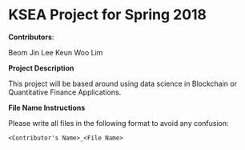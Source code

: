 # KSEA Project for Spring 2018

**Contributors**: 

Beom Jin Lee
Keun Woo Lim

**Project Description** 

This project will be based around using data science in Blockchain or Quantitative Finance Applications.

**File Name Instructions**

Please write all files in the following format to avoid any confusion: 
```
<Contributor's Name>_<File Name>
```

